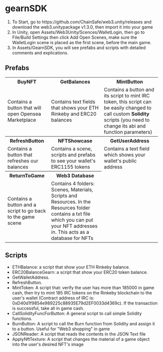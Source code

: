 # gearnSDK

<ol>
  <li> To Start, go to https://github.com/ChainSafe/web3.unity/releases and download the web3.unitypackage v1.3.0, then import it into your game </li>
  <li> In Unity, open Assets/Web3Unity/Scences/WalletLogin, then go to File/Build Settings then click Add Open Scenes, make sure the WalletLogin scene is
    placed as the first scene, before the main game. </li>
  <li> In Assets/GearnSDK, you will see prefabs and scripts with detailed comments and explications.
</ol>

<h2> Prefabs </h2>
<Table>
  <tr>
    <th> BuyNFT </th>
    <th> GetBalances </th>
    <th> MintButton </th>
  </tr>
  <tr>
    <td> Contains a button that will open Opensea Marketplace </td>
    <td> Contains text fields that shows your ETH Rinkeby and ERC20 balances </td>
    <td> Contains a button and its script to mint IRC token, this script can be easily changed to call custom <b>Solidity</b> scripts (you need to change its abi and function parameters) </td>
  </tr>
<tr>
    <th> RefreshButton </th>
    <th> NFTShowcase </th>
    <th> GetUserAddress </th>
  </tr>
  <tr>
    <td> Contains a button that refreshes our balances </td>
    <td> Contains a scene, scripts and prefabs to see your wallet's ERC1155 tokens </td>
    <td> Contains a text field which shows your wallet's public address </td>
  </tr>
  <tr>
    <th> ReturnToGame </th>
    <th> Web3 Database </th>
  </tr>
  <tr>
    <td> Contains a button and a script to go back to the game scene </td>
    <td> Contains 4 folders: Scenes, Materials, Scripts and Resources. In the Resources folder contains a txt file which you can
    put your NFT addresses in. This acts as a database for NFTs</td>
  </tr>  
</Table>

<h2> Scripts </h2>
<ul>
  <li> ETHBalance: a script that show your ETH Rinkeby balance. </li>
  <li> ERC20BalanceGearn: a script that show your ERC20 token balance. </li>
  <li> GetWalletAddress. </li>
  <li> RefreshButton. </li>
  <li> MintToken: A script that: verify the user has more than 185000 in game cash, then try to mint 185 IRC tokens on the Rinkeby blockchain to the user's wallet (Contract address of IRC is: 0xD40d1f9854e989225c88935E79d2EF0033d4369c). If the transaction is successful, take all in game cash. </li>
  <li> CallSolidityFuncForButton: A general script to call simple Solidity functions. </li>
  <li> BurnButton: A script to call the Burn function from Solidity and assign it to a button. Useful for "Web3 shopping" in game </li>  
  <li> JSONReader: A script that reads the contents in the JSON Text file </li>
  <li> ApplyNftTexture: A script that changes the material of a game object into the user's desired NFT's image </li>
</ul>
